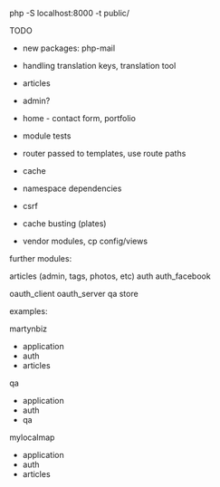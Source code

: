 php -S localhost:8000 -t public/

TODO

* new packages: php-mail
* handling translation keys, translation tool
* articles
* admin?
* home - contact form, portfolio
* module tests
* router passed to templates, use route paths
* cache
* namespace dependencies

* csrf
* cache busting (plates)
* vendor modules, cp config/views


further modules:

articles (admin, tags, photos, etc)
auth
auth_facebook

oauth_client
oauth_server
qa
store

examples:

martynbiz
* application
* auth
* articles

qa
* application
* auth
* qa

mylocalmap
* application
* auth
* articles
